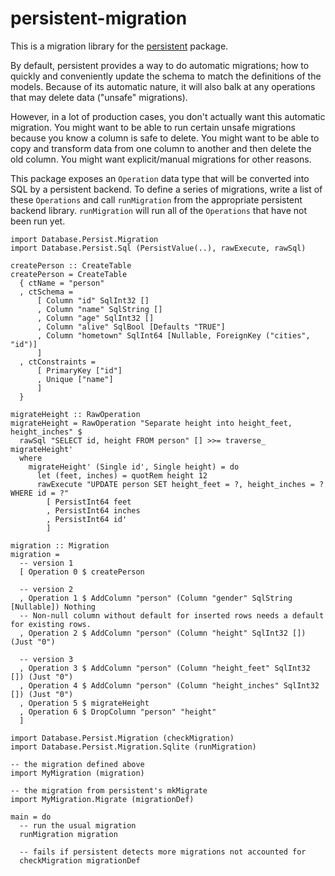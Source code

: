 # persistent-migration

This is a migration library for the
[persistent](http://www.stackage.org/package/persistent) package.

By default, persistent provides a way to do automatic migrations; how to
quickly and conveniently update the schema to match the definitions of the
models. Because of its automatic nature, it will also balk at any operations
that may delete data ("unsafe" migrations).

However, in a lot of production cases, you don't actually want this automatic
migration. You might want to be able to run certain unsafe migrations because
you know a column is safe to delete. You might want to be able to copy and
transform data from one column to another and then delete the old column. You
might want explicit/manual migrations for other reasons.

This package exposes an `Operation` data type that will be converted into SQL
by a persistent backend. To define a series of migrations, write a list of
these `Operations` and call `runMigration` from the appropriate persistent
backend library. `runMigration` will run all of the `Operations` that have not
been run yet.

```
import Database.Persist.Migration
import Database.Persist.Sql (PersistValue(..), rawExecute, rawSql)

createPerson :: CreateTable
createPerson = CreateTable
  { ctName = "person"
  , ctSchema =
      [ Column "id" SqlInt32 []
      , Column "name" SqlString []
      , Column "age" SqlInt32 []
      , Column "alive" SqlBool [Defaults "TRUE"]
      , Column "hometown" SqlInt64 [Nullable, ForeignKey ("cities", "id")]
      ]
  , ctConstraints =
      [ PrimaryKey ["id"]
      , Unique ["name"]
      ]
  }

migrateHeight :: RawOperation
migrateHeight = RawOperation "Separate height into height_feet, height_inches" $
  rawSql "SELECT id, height FROM person" [] >>= traverse_ migrateHeight'
  where
    migrateHeight' (Single id', Single height) = do
      let (feet, inches) = quotRem height 12
      rawExecute "UPDATE person SET height_feet = ?, height_inches = ? WHERE id = ?"
        [ PersistInt64 feet
        , PersistInt64 inches
        , PersistInt64 id'
        ]

migration :: Migration
migration =
  -- version 1
  [ Operation 0 $ createPerson

  -- version 2
  , Operation 1 $ AddColumn "person" (Column "gender" SqlString [Nullable]) Nothing
  -- Non-null column without default for inserted rows needs a default for existing rows.
  , Operation 2 $ AddColumn "person" (Column "height" SqlInt32 []) (Just "0")

  -- version 3
  , Operation 3 $ AddColumn "person" (Column "height_feet" SqlInt32 []) (Just "0")
  , Operation 4 $ AddColumn "person" (Column "height_inches" SqlInt32 []) (Just "0")
  , Operation 5 $ migrateHeight
  , Operation 6 $ DropColumn "person" "height"
  ]
```

```
import Database.Persist.Migration (checkMigration)
import Database.Persist.Migration.Sqlite (runMigration)

-- the migration defined above
import MyMigration (migration)

-- the migration from persistent's mkMigrate
import MyMigration.Migrate (migrationDef)

main = do
  -- run the usual migration
  runMigration migration

  -- fails if persistent detects more migrations not accounted for
  checkMigration migrationDef
```
